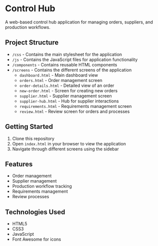 # Control Hub

A web-based control hub application for managing orders, suppliers, and production workflows.

## Project Structure

- `/css` - Contains the main stylesheet for the application
- `/js` - Contains the JavaScript files for application functionality
- `/components` - Contains reusable HTML components
- `/screens` - Contains the different screens of the application
  - `dashboard.html` - Main dashboard view
  - `orders.html` - Order management screen
  - `order-details.html` - Detailed view of an order
  - `new-order.html` - Screen for creating new orders
  - `supplier.html` - Supplier management screen
  - `supplier-hub.html` - Hub for supplier interactions
  - `requirements.html` - Requirements management screen
  - `review.html` - Review screen for orders and processes

## Getting Started

1. Clone this repository
2. Open `index.html` in your browser to view the application
3. Navigate through different screens using the sidebar

## Features

- Order management
- Supplier management
- Production workflow tracking
- Requirements management
- Review processes

## Technologies Used

- HTML5
- CSS3
- JavaScript
- Font Awesome for icons 
